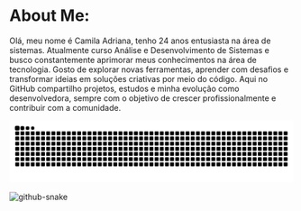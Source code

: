 # About Me:

Olá, meu nome é Camila Adriana, tenho 24 anos entusiasta na área de sistemas. Atualmente curso Análise e Desenvolvimento de Sistemas e busco constantemente aprimorar meus conhecimentos na área de tecnologia. Gosto de explorar novas ferramentas, aprender com desafios e transformar ideias em soluções criativas por meio do código. Aqui no GitHub compartilho projetos, estudos e minha evolução como desenvolvedora, sempre com o objetivo de crescer profissionalmente e contribuir com a comunidade.

![Snake animation](https://github.com/camilaadsg/camilaadsg/blob/output/github-contribution-grid-snake.svg)

<picture>
  <source media="(prefers-color-scheme: dark)" srcset="github-snake-dark.svg" />
  <source media="(prefers-color-scheme: light)" srcset="github-snake.svg" />
  <img alt="github-snake" src="github-snake.svg" />
</picture>